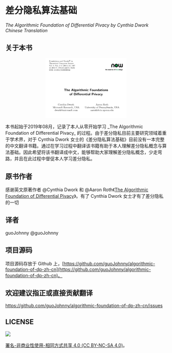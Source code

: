 # 差分隐私算法基础
*The Algorithmic Foundation of Differential Pivacy by Cynthia Dwork Chinese Translation*

## 关于本书
<p align="center">
  <a href="#">
    <img src="assets/images/cover.png" width="50%" height="50%" alt="The Algorithmic Foundation of Differential Pivacy by Cynthia Dwork Chinese Translation">
  </a>
</p>
本书起始于2019年08月，记录了本人从零开始学习 _The Algorithmic Foundation of Differential Pivacy_  的过程。由于差分隐私目前主要研究领域着重于学术界，对于 Cynthia Dwork 女士的《差分隐私算法基础》目前没有一本完整的中文翻译书籍。通过在学习过程中翻译该书籍有助于本人理解差分隐私概念与算法基础。因此希望将该书翻译成中文，能够帮助大家理解差分隐私概念，少走弯路，并且在此过程中督促本人学习差分隐私。

## 原书作者
感谢英文原著作者 @Cynthia Dwork 和 @Aaron Roth《[The Algorithmic Foundation of Differential Pivacy](https://www.cis.upenn.edu/~aaroth/Papers/privacybook.pdf)》。有了 Cynthia Dwork 女士才有了差分隐私的一切

## 译者
guoJohnny @guoJohnny

## 项目源码

项目源码存放于 Github 上，[https://github.com/guoJohnny/algorithmic-foundation-of-dp-zh-cn](https://github.com/guoJohnny/algorithmic-foundation-of-dp-zh-cn)。

## 欢迎建议指正或直接贡献翻译
https://github.com/guoJohnny/algorithmic-foundation-of-dp-zh-cn/issues

## LICENSE

![](https://licensebuttons.net/l/by-nc-sa/4.0/88x31.png)

[署名-非商业性使用-相同方式共享 4.0 (CC BY-NC-SA 4.0)](https://creativecommons.org/licenses/by-nc-sa/4.0/deed.zh)。

